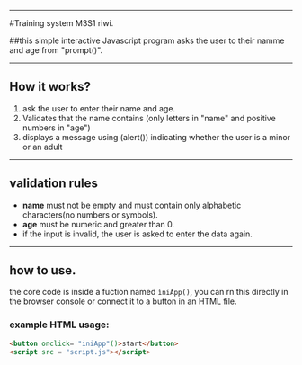 ------
#Training system M3S1 riwi.

##this simple interactive Javascript program asks the user to their namme and age from "prompt()".

-----

## How it works?
1. ask the user to enter their name and age.
2. Validates that the name contains (only letters in "name" and positive numbers in "age")
3. displays a message using (alert()) indicating whether the user is a minor or an adult

------

## validation rules

- **name** must not be empty and must contain only alphabetic characters(no numbers or symbols).
- **age** must be numeric and greater than 0.
- if the input is invalid, the user is asked to enter the data again.

-----

## how to use.

the core code is inside a fuction named `ìniApp()`, you can rn this directly in the browser console or connect it to a button in an HTML file.

### example HTML usage:

```html
<button onclick= "iniApp"()>start</button>
<script src = "script.js"></script>
